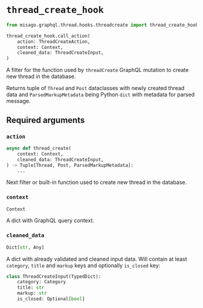 # `thread_create_hook`

```python
from misago.graphql.thread.hooks.threadcreate import thread_create_hook

thread_create_hook.call_action(
    action: ThreadCreateAction,
    context: Context,
    cleaned_data: ThreadCreateInput,
)
```

A filter for the function used by `threadCreate` GraphQL mutation to create new thread in the database.

Returns tuple of `Thread` and `Post` dataclasses with newly created thread data and `ParsedMarkupMetadata` being Python `dict` with metadata for parsed message.


## Required arguments

### `action`

```python
async def thread_create(
    context: Context,
    cleaned_data: ThreadCreateInput,
) -> Tuple[Thread, Post, ParsedMarkupMetadata]:
    ...
```

Next filter or built-in function used to create new thread in the database.


### `context`

```python
Context
```

A dict with GraphQL query context.


### `cleaned_data`

```python
Dict[str, Any]
```

A dict with already validated and cleaned input data. Will contain at least `category`, `title` and `markup` keys and optionally `is_closed` key:

```python
class ThreadCreateInput(TypedDict):
    category: Category
    title: str
    markup: str
    is_closed: Optional[bool]
```